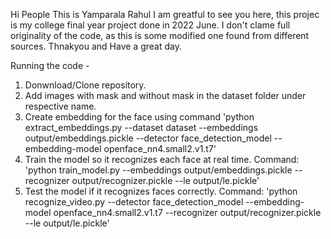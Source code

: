 Hi People This is Yamparala Rahul
I am greatful to see you here, this projec is my college final year project done in 2022 June. 
I don't clame full originality of the code, as this is some modified one found from different sources. 
Thnakyou and Have a great day.

Running the code - 
1. Donwnload/Clone repository.
2. Add images with mask and without mask in the dataset folder under respective name.
3. Create embedding for the face using command
'python extract_embeddings.py --dataset dataset  --embeddings output/embeddings.pickle  --detector face_detection_model  --embedding-model openface_nn4.small2.v1.t7'
4. Train the model so it recognizes each face at real time. Command:
'python train_model.py --embeddings output/embeddings.pickle --recognizer output/recognizer.pickle --le output/le.pickle'
5. Test the model if it recognizes faces correctly. Command:
'python recognize_video.py --detector face_detection_model --embedding-model openface_nn4.small2.v1.t7 --recognizer output/recognizer.pickle --le output/le.pickle'
